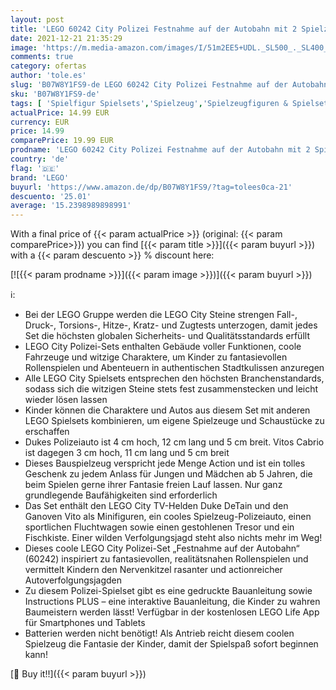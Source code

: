 ```yaml
---
layout: post
title: 'LEGO 60242 City Polizei Festnahme auf der Autobahn mit 2 Spielzeugautos  Verfolgungsjagd Bausets für Kinder ab 5 Jahren'
date: 2021-12-21 21:35:29
image: 'https://m.media-amazon.com/images/I/51m2EE5+UDL._SL500_._SL400_.jpg'
comments: true
category: ofertas
author: 'tole.es'
slug: 'B07W8Y1FS9-de LEGO 60242 City Polizei Festnahme auf der Autobahn mit 2...'
sku: 'B07W8Y1FS9-de'
tags: [ 'Spielfigur Spielsets','Spielzeug','Spielzeugfiguren & Spielsets','lego', ]
actualPrice: 14.99 EUR
currency: EUR
price: 14.99
comparePrice: 19.99 EUR
prodname: 'LEGO 60242 City Polizei Festnahme auf der Autobahn mit 2 Spielzeugautos  Verfolgungsjagd Bausets für Kinder ab 5 Jahren'
country: 'de'
flag: '🇩🇪'
brand: 'LEGO'
buyurl: 'https://www.amazon.de/dp/B07W8Y1FS9/?tag=tolees0ca-21'
descuento: '25.01'
average: '15.2398989898991'
---
```


With a final price of {{< param actualPrice >}} (original: {{< param comparePrice>}}) you can find [{{< param title >}}]({{< param buyurl >}}) with a  {{< param descuento >}} % discount here:

[![{{< param prodname >}}]({{< param image >}})]({{< param buyurl >}})

ℹ️:

- Bei der LEGO Gruppe werden die LEGO City Steine strengen Fall-, Druck-, Torsions-, Hitze-, Kratz- und Zugtests unterzogen, damit jedes Set die höchsten globalen Sicherheits- und Qualitätsstandards erfüllt
- LEGO City Polizei-Sets enthalten Gebäude voller Funktionen, coole Fahrzeuge und witzige Charaktere, um Kinder zu fantasievollen Rollenspielen und Abenteuern in authentischen Stadtkulissen anzuregen
- Alle LEGO City Spielsets entsprechen den höchsten Branchenstandards, sodass sich die witzigen Steine stets fest zusammenstecken und leicht wieder lösen lassen
- Kinder können die Charaktere und Autos aus diesem Set mit anderen LEGO Spielsets kombinieren, um eigene Spielzeuge und Schaustücke zu erschaffen
- Dukes Polizeiauto ist 4 cm hoch, 12 cm lang und 5 cm breit. Vitos Cabrio ist dagegen 3 cm hoch, 11 cm lang und 5 cm breit
- Dieses Bauspielzeug verspricht jede Menge Action und ist ein tolles Geschenk zu jedem Anlass für Jungen und Mädchen ab 5 Jahren, die beim Spielen gerne ihrer Fantasie freien Lauf lassen. Nur ganz grundlegende Baufähigkeiten sind erforderlich
- Das Set enthält den LEGO City TV-Helden Duke DeTain und den Ganoven Vito als Minifiguren, ein cooles Spielzeug-Polizeiauto, einen sportlichen Fluchtwagen sowie einen gestohlenen Tresor und ein Fischkiste. Einer wilden Verfolgungsjagd steht also nichts mehr im Weg!
- Dieses coole LEGO City Polizei-Set „Festnahme auf der Autobahn“ (60242) inspiriert zu fantasievollen, realitätsnahen Rollenspielen und vermittelt Kindern den Nervenkitzel rasanter und actionreicher Autoverfolgungsjagden
- Zu diesem Polizei-Spielset gibt es eine gedruckte Bauanleitung sowie Instructions PLUS – eine interaktive Bauanleitung, die Kinder zu wahren Baumeistern werden lässt! Verfügbar in der kostenlosen LEGO Life App für Smartphones und Tablets
- Batterien werden nicht benötigt! Als Antrieb reicht diesem coolen Spielzeug die Fantasie der Kinder, damit der Spielspaß sofort beginnen kann!

[🛒 Buy it!!]({{< param buyurl >}})
